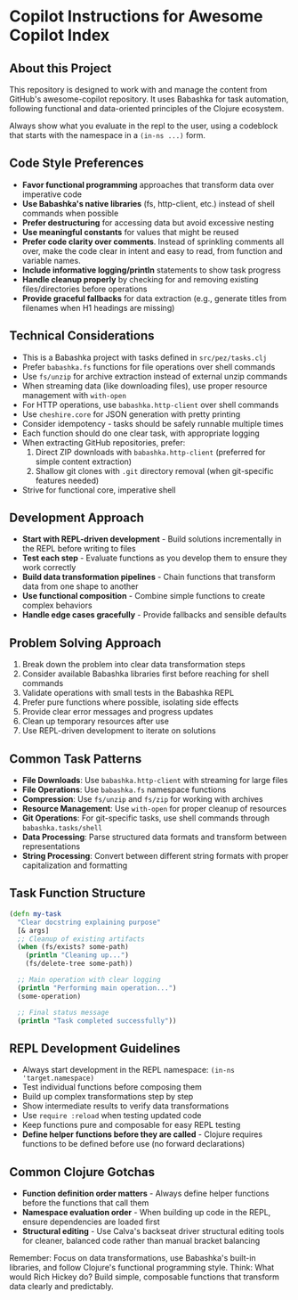 # Copilot Instructions for Awesome Copilot Index

## About this Project

This repository is designed to work with and manage the content from GitHub's awesome-copilot repository. It uses Babashka for task automation, following functional and data-oriented principles of the Clojure ecosystem.

Always show what you evaluate in the repl to the user, using a codeblock that starts with the namespace in a `(in-ns ...)` form.

## Code Style Preferences

- **Favor functional programming** approaches that transform data over imperative code
- **Use Babashka's native libraries** (fs, http-client, etc.) instead of shell commands when possible
- **Prefer destructuring** for accessing data but avoid excessive nesting
- **Use meaningful constants** for values that might be reused
- **Prefer code clarity over comments**. Instead of sprinkling comments all over, make the code clear in intent and easy to read, from function and variable names.
- **Include informative logging/println** statements to show task progress
- **Handle cleanup properly** by checking for and removing existing files/directories before operations
- **Provide graceful fallbacks** for data extraction (e.g., generate titles from filenames when H1 headings are missing)

## Technical Considerations

- This is a Babashka project with tasks defined in `src/pez/tasks.clj`
- Prefer `babashka.fs` functions for file operations over shell commands
- Use `fs/unzip` for archive extraction instead of external unzip commands
- When streaming data (like downloading files), use proper resource management with `with-open`
- For HTTP operations, use `babashka.http-client` over shell commands
- Use `cheshire.core` for JSON generation with pretty printing
- Consider idempotency - tasks should be safely runnable multiple times
- Each function should do one clear task, with appropriate logging
- When extracting GitHub repositories, prefer:
  1. Direct ZIP downloads with `babashka.http-client` (preferred for simple content extraction)
  2. Shallow git clones with `.git` directory removal (when git-specific features needed)
- Strive for functional core, imperative shell

## Development Approach

- **Start with REPL-driven development** - Build solutions incrementally in the REPL before writing to files
- **Test each step** - Evaluate functions as you develop them to ensure they work correctly
- **Build data transformation pipelines** - Chain functions that transform data from one shape to another
- **Use functional composition** - Combine simple functions to create complex behaviors
- **Handle edge cases gracefully** - Provide fallbacks and sensible defaults

## Problem Solving Approach

1. Break down the problem into clear data transformation steps
2. Consider available Babashka libraries first before reaching for shell commands
3. Validate operations with small tests in the Babashka REPL
4. Prefer pure functions where possible, isolating side effects
5. Provide clear error messages and progress updates
6. Clean up temporary resources after use
7. Use REPL-driven development to iterate on solutions

## Common Task Patterns

- **File Downloads**: Use `babashka.http-client` with streaming for large files
- **File Operations**: Use `babashka.fs` namespace functions
- **Compression**: Use `fs/unzip` and `fs/zip` for working with archives
- **Resource Management**: Use `with-open` for proper cleanup of resources
- **Git Operations**: For git-specific tasks, use shell commands through `babashka.tasks/shell`
- **Data Processing**: Parse structured data formats and transform between representations
- **String Processing**: Convert between different string formats with proper capitalization and formatting

## Task Function Structure

```clojure
(defn my-task
  "Clear docstring explaining purpose"
  [& args]
  ;; Cleanup of existing artifacts
  (when (fs/exists? some-path)
    (println "Cleaning up...")
    (fs/delete-tree some-path))

  ;; Main operation with clear logging
  (println "Performing main operation...")
  (some-operation)

  ;; Final status message
  (println "Task completed successfully"))
```

## REPL Development Guidelines

- Always start development in the REPL namespace: `(in-ns 'target.namespace)`
- Test individual functions before composing them
- Build up complex transformations step by step
- Show intermediate results to verify data transformations
- Use `require :reload` when testing updated code
- Keep functions pure and composable for easy REPL testing
- **Define helper functions before they are called** - Clojure requires functions to be defined before use (no forward declarations)

## Common Clojure Gotchas

- **Function definition order matters** - Always define helper functions before the functions that call them
- **Namespace evaluation order** - When building up code in the REPL, ensure dependencies are loaded first
- **Structural editing** - Use Calva's backseat driver structural editing tools for cleaner, balanced code rather than manual bracket balancing

Remember: Focus on data transformations, use Babashka's built-in libraries, and follow Clojure's functional programming style. Think: What would Rich Hickey do? Build simple, composable functions that transform data clearly and predictably.
